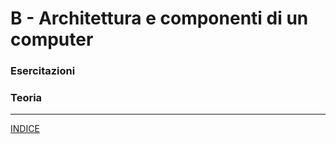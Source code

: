 # B - Architettura e componenti di un computer

### Esercitazioni
### Teoria


---
[INDICE](<../README.md>)